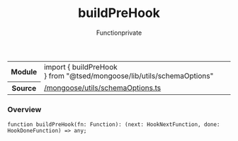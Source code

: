 
<header class="symbol-info-header"><h1 id="buildprehook">buildPreHook</h1><label class="symbol-info-type-label function">Function</label><label class="api-type-label private" title="private">private</label></header>
<!-- summary -->
<section class="symbol-info"><table class="is-full-width"><tbody><tr><th>Module</th><td><div class="lang-typescript"><span class="token keyword">import</span> { buildPreHook }&nbsp;<span class="token keyword">from</span>&nbsp;<span class="token string">"@tsed/mongoose/lib/utils/schemaOptions"</span></div></td></tr><tr><th>Source</th><td><a href="https://github.com/Romakita/ts-express-decorators/blob/v4.15.2/src//mongoose/utils/schemaOptions.ts#L0-L0">/mongoose/utils/schemaOptions.ts</a></td></tr></tbody></table></section>
<!-- overview -->


### Overview


<pre><code class="typescript-lang ">function <span class="token function">buildPreHook</span><span class="token punctuation">(</span>fn<span class="token punctuation">:</span> Function<span class="token punctuation">)</span><span class="token punctuation">:</span> <span class="token punctuation">(</span>next<span class="token punctuation">:</span> HookNextFunction<span class="token punctuation">,</span> done<span class="token punctuation">:</span> HookDoneFunction<span class="token punctuation">)</span> => <span class="token keyword">any</span><span class="token punctuation">;</span></code></pre>


<!-- Parameters -->

<!-- Description -->

<!-- Members -->

